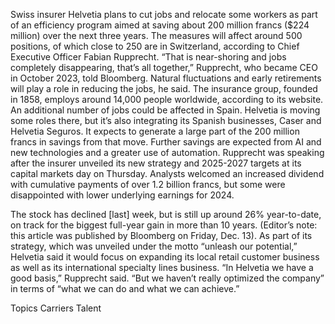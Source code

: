 Swiss insurer Helvetia plans to cut jobs and relocate some workers as part of an efficiency program aimed at saving about 200 million francs ($224 million) over the next three years.
The measures will affect around 500 positions, of which close to 250 are in Switzerland, according to Chief Executive Officer Fabian Rupprecht.
“That is near-shoring and jobs completely disappearing, that’s all together,” Rupprecht, who became CEO in October 2023, told Bloomberg. Natural fluctuations and early retirements will play a role in reducing the jobs, he said. The insurance group, founded in 1858, employs around 14,000 people worldwide, according to its website.
An additional number of jobs could be affected in Spain. Helvetia is moving some roles there, but it’s also integrating its Spanish businesses, Caser and Helvetia Seguros. It expects to generate a large part of the 200 million francs in savings from that move. Further savings are expected from AI and new technologies and a greater use of automation.
Rupprecht was speaking after the insurer unveiled its new strategy and 2025-2027 targets at its capital markets day on Thursday. Analysts welcomed an increased dividend with cumulative payments of over 1.2 billion francs, but some were disappointed with lower underlying earnings for 2024.

The stock has declined [last] week, but is still up around 26% year-to-date, on track for the biggest full-year gain in more than 10 years. (Editor’s note: this article was published by Bloomberg on Friday, Dec. 13).
As part of its strategy, which was unveiled under the motto “unleash our potential,” Helvetia said it would focus on expanding its local retail customer business as well as its international specialty lines business.
“In Helvetia we have a good basis,” Rupprecht said. “But we haven’t really optimized the company” in terms of “what we can do and what we can achieve.”

Topics
Carriers
Talent
